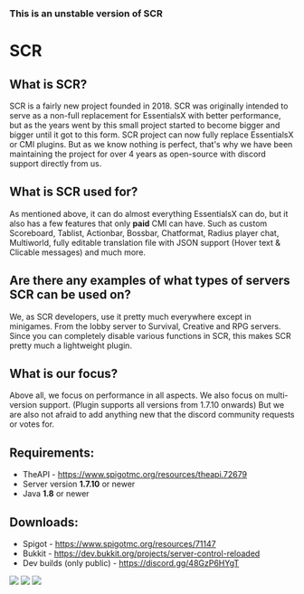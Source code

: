 
### This is an unstable version of SCR

# SCR

## What is SCR?
SCR is a fairly new project founded in 2018.
SCR was originally intended to serve as a non-full replacement for EssentialsX with better performance,
 but as the years went by this small project started to become bigger and bigger until it got to this form.
SCR project can now fully replace EssentialsX or CMI plugins. But as we know nothing is perfect, 
that's why we have been maintaining the project for over 4 years as open-source with discord support directly from us.

## What is SCR used for?
As mentioned above, it can do almost everything EssentialsX can do, but it also has a few features that only __paid__ CMI can have.
Such as custom Scoreboard, Tablist, Actionbar, Bossbar, Chatformat, Radius player chat, Multiworld, 
 fully editable translation file with JSON support (Hover text & Clicable messages) and much more.

## Are there any examples of what types of servers SCR can be used on?
We, as SCR developers, use it pretty much everywhere except in minigames. From the lobby server to Survival, Creative and RPG servers.
Since you can completely disable various functions in SCR, this makes SCR pretty much a lightweight plugin.

## What is our focus?
Above all, we focus on performance in all aspects. We also focus on multi-version support. (Plugin supports all versions from 1.7.10 onwards)
But we are also not afraid to add anything new that the discord community requests or votes for.

## Requirements:
* TheAPI - https://www.spigotmc.org/resources/theapi.72679
* Server version **1.7.10** or newer
* Java **1.8** or newer

## Downloads:
* Spigot - https://www.spigotmc.org/resources/71147
* Bukkit - https://dev.bukkit.org/projects/server-control-reloaded
* Dev builds (only public) - https://discord.gg/48GzP6HYgT

[![](https://img.shields.io/badge/dynamic/json.svg?url=https://api.spiget.org/v2/resources/71147&label=Spigot-Downloads&query=$.downloads&colorB=ee8a18&style=flat-square&maxAge=3600)](https://www.spigotmc.org/resources/71147/)
[![](https://img.shields.io/badge/dynamic/json.svg?url=https://api.spiget.org/v2/resources/71147&label=Spigot-Rating&query=$.rating.average&colorB=00AB66&style=flat-square&maxAge=3600)](https://www.spigotmc.org/resources/71147/)
[![](https://discordapp.com/api/guilds/579029317561090078/widget.png)](https://discord.gg/8YtfC234dA)
